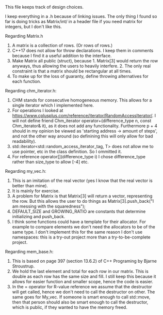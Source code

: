 This file keeps track of design choices.

I keep everything in a .h because of linking issues. The only thing I found so far is doing tricks as Matrix/int/ in a header file if you need matrix for integers, but I don't like this.

Regarding Matrix.h
1. A matrix is a collection of rows. (Or rows of rows.)
2. C++17 does not allow for throw declarations. I keep them in comments because I find it a useful addition to the interface.
3. Make Matrix all public (struct), because 1. Matrix[3] would return the row anyways, thus allowing the users to heavily interfere. 2. The only real constraint is that a matrix should be rectangular at all times. 
4. To make up for the loss of guaranty, define throwing alternatives for each function.

Regarding chm_iterator.h:
1. CHM stands for consecutive homogeneous memory. This allows for a single iterator which I implemented here. 
2. For operations I looked at https://www.cplusplus.com/reference/iterator/RandomAccessIterator/. I will not define friend Chm_iterator operator+(difference_type n, const Chm_iterator& it), as it does not add any functionality.
Furthermore p + 4 should in my opinion be viewed as 'starting address -> amount of steps', and not the other way around (so definining this will only allow for bad readability).
3. std::iterator<std::random_access_iterator_tag, T> does not allow me to use pointer, etc in the class definition. So I ommitted it.
4. For reference operator[](difference_type i) I chose difference_type rather than size_type to allow [-4] etc.

Regarding my_vec.h:
1. This is an imitation of the real vector (yes I know that the real vector is better than mine).
2. It is mainly for exercise. 
3. A problem for Matrix is that Matrix[3] will return a vector, representing the row. But this allows the user to do things as Matrix[3].push_back("I am messing with the squaredness");
4. DEFAULT_SIZE and GROWING_RATIO are constants that determine initializing and push_back.
5. I think some functions could have a template for their allocator. For example to compare elements we don't need the allocators to be of the same type.
I don't implement this for the same reason I don't use namespaces: this is a try-out project more than a try-to-be-complete project.

Regarding mem_base.h:
1. This is based on page 397 (section 13.6.2) of C++ Programing by Bjarne Stroustrup.
2. We hold the last element and total for each row in our matrix. This is double as each row has the same size and fill.
I still keep this because it allows for easier function and smaller scope, hence the code is easier.
3. In the = operator for R-value reference we assume that the destructor will get called, hence we don't need to call the destructor on other. 
The same goes for My_vec. If someone is smart enough to call std::move, then that person should also be smart enough to call the destructor, which is public, if 
they wanted to have the memory freed.
